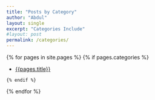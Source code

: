 ```yaml
---
title: "Posts by Category"
author: "Abdul"
layout: single
excerpt: "Categories Include"
#layout: post
permalink: /categories/
---
```



  {% for pages in site.pages %}
    {% if pages.categories %}

  *   [{{pages.title}}]({{pages.url}})

    {% endif %}
  {% endfor %}

